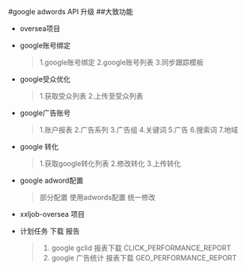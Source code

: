 #google adwords API 升级
##大致功能
* oversea项目
* google账号绑定
    >1.google账号绑定
    >2.google账号列表
    >3.同步跟踪模板
* google受众优化
    >1.获取受众列表
    >2.上传至受众列表
* google广告账号
    >1.账户报表
    >2.广告系列
    >3.广告组
    >4.关键词
    >5.广告
    >6.搜索词
    >7.地域
* google 转化
    >1.获取google转化列表
    >2.修改转化
    >3.上传转化
* google adword配置
    >部分配置 使用adwords配置 统一修改

* xxljob-oversea 项目
* 计划任务 下载 报告
    >1. google gclid 报表下载 CLICK_PERFORMANCE_REPORT 
    >2. google 广告统计 报表下载 GEO_PERFORMANCE_REPORT 

